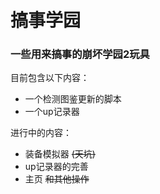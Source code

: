# 搞事学园

### 一些用来搞事的崩坏学园2玩具



目前包含以下内容：

- 一个检测图鉴更新的脚本
- 一个up记录器

进行中的内容：

- 装备模拟器 ~~(天坑)~~
- up记录器的完善
- 主页 ~~和其他操作~~